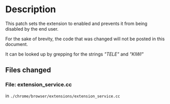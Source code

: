 # Description 

This patch sets the extension to enabled and prevents it from being disabled by the end user. 


For the sake of brevity, the code that was changed will not be posted in this document. 

It can be looked up by grepping for the strings *"TELE"* and *"KIWI"*


## Files changed

### File: extension_service.cc

in `./chrome/browser/extensions/extension_service.cc`


